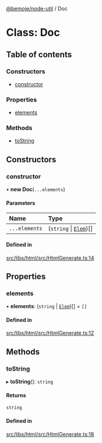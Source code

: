 [@bemoje/node-util](/docs/index.md) / Doc

# Class: Doc

## Table of contents

### Constructors

- [constructor](/docs/classes/Doc.md#constructor)

### Properties

- [elements](/docs/classes/Doc.md#elements)

### Methods

- [toString](/docs/classes/Doc.md#tostring)

## Constructors

### constructor

• **new Doc**(`...elements`)

#### Parameters

| Name | Type |
| :------ | :------ |
| `...elements` | (`string` \| [`Elem`](/docs/classes/Elem.md))[] |

#### Defined in

[src/libs/html/src/HtmlGenerate.ts:14](https://github.com/bemoje/bemoje-node-util/blob/ee11909/src/libs/html/src/HtmlGenerate.ts#L14)

## Properties

### elements

• **elements**: (`string` \| [`Elem`](/docs/classes/Elem.md))[] = `[]`

#### Defined in

[src/libs/html/src/HtmlGenerate.ts:12](https://github.com/bemoje/bemoje-node-util/blob/ee11909/src/libs/html/src/HtmlGenerate.ts#L12)

## Methods

### toString

▸ **toString**(): `string`

#### Returns

`string`

#### Defined in

[src/libs/html/src/HtmlGenerate.ts:18](https://github.com/bemoje/bemoje-node-util/blob/ee11909/src/libs/html/src/HtmlGenerate.ts#L18)
